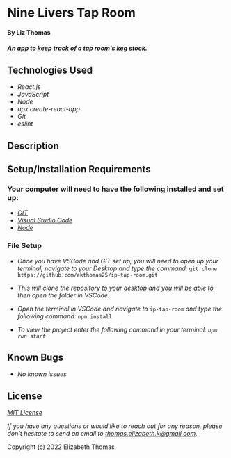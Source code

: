 # Nine Livers Tap Room

#### By Liz Thomas

#### _An app to keep track of a tap room's keg stock._

## Technologies Used

* _React.js_
* _JavaScript_
* _Node_
* _npx create-react-app_
* _Git_
* _eslint_


## Description


## Setup/Installation Requirements

### Your computer will need to have the following installed and set up:
* _[GIT](https://docs.github.com/en/get-started/quickstart/set-up-git)_
* _[Visual Studio Code](https://code.visualstudio.com/download)_
* _[Node](https://nodejs.dev/learn/how-to-install-nodejs)_

### File Setup

* _Once you have VSCode and GIT set up, you will need to open up your terminal, navigate to your Desktop and type the command:_
`git clone https://github.com/ekthomas25/ip-tap-room.git`

* _This will clone the repository to your desktop and you will be able to then open the folder in VSCode._
* _Open the terminal in VSCode and navigate to_ `ip-tap-room` _and type the following command:_ `npm install`
* _To view the project enter the following command in your terminal: `npm run start`_



## Known Bugs

* _No known issues_

## License
_[MIT License](https://opensource.org/licenses/MIT)_

_If you have any questions or would like to reach out for any reason, please don't hesitate to send an email to [thomas.elizabeth.k@gmail.com](mailto:thomas.elizabeth.k@gmail.com)._

Copyright (c) 2022 Elizabeth Thomas